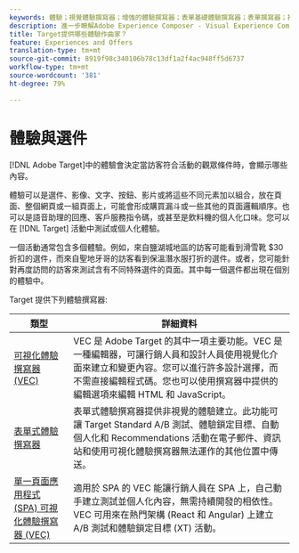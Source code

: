 ```yaml
---
keywords: 體驗；視覺體驗撰寫器；增強的體驗撰寫器；表單基礎體驗撰寫器；表單撰寫器；視覺撰寫器；體驗撰寫器；混合內容；iframe;iframe;iframe busting;bustiframe;x-frame-options;x畫格選項；交叉來源問題；驗證工作流程
description: 進一步瞭解Adobe Experience Composer - Visual Experience Composer(VEC)、表單式Experience Composer和單頁視覺化Experience Composer。
title: Target提供哪些體驗作曲家？
feature: Experiences and Offers
translation-type: tm+mt
source-git-commit: 8919f98c340106b78c13df1a2f4ac948ff5d6737
workflow-type: tm+mt
source-wordcount: '381'
ht-degree: 79%

---
```



# 體驗與選件

[!DNL Adobe Target]中的體驗會決定當訪客符合活動的觀眾條件時，會顯示哪些內容。

體驗可以是選件、影像、文字、按鈕、影片或將這些不同元素加以組合，放在頁面、整個網頁或一組頁面上，可能會形成購買漏斗或一些其他的頁面邏輯順序。也可以是語音助理的回應、客戶服務指令碼，或甚至是飲料機的個人化口味。您可以在 [!DNL Target] 活動中測試或個人化體驗。

一個活動通常包含多個體驗。例如，來自鹽湖城地區的訪客可能看到滑雪靴 $30 折扣的選件，而來自聖地牙哥的訪客看到保溫潛水服打折的選件。或者，您可能針對再度訪問的訪客來測試含有不同特殊選件的頁面。其中每一個選件都出現在個別的體驗中。

Target 提供下列體驗撰寫器:

| 類型 | 詳細資料 |
| --- | --- |
| [可視化體驗撰寫器 (VEC)](/help/c-experiences/c-visual-experience-composer/visual-experience-composer.md#concept_CF63320EB8924B2F9BDA3C72256DCE50) | VEC 是 Adobe Target 的其中一項主要功能。VEC 是一種編輯器，可讓行銷人員和設計人員使用視覺化介面來建立和變更內容。您可以進行許多設計選擇，而不需直接編輯程式碼。您也可以使用撰寫器中提供的編輯選項來編輯 HTML 和 JavaScript。 |
| [表單式體驗撰寫器](/help/c-experiences/form-experience-composer.md#task_FAC842A6535045B68B4C1AD3E657E56E) | 表單式體驗撰寫器提供非視覺的體驗建立。此功能可讓 Target Standard A/B 測試、體驗鎖定目標、自動個人化和 Recommendations 活動在電子郵件、資訊站和使用可視化體驗撰寫器無法運作的其他位置中傳送。 |
| [單一頁面應用程式 (SPA) 可視化體驗撰寫器 (VEC)](/help/c-experiences/spa-visual-experience-composer.md) | 適用於 SPA 的 VEC 能讓行銷人員在 SPA 上，自己動手建立測試並個人化內容，無需持續開發的相依性。VEC 可用來在熱門架構 (React 和 Angular) 上建立 A/B 測試和體驗鎖定目標 (XT) 活動。 |
